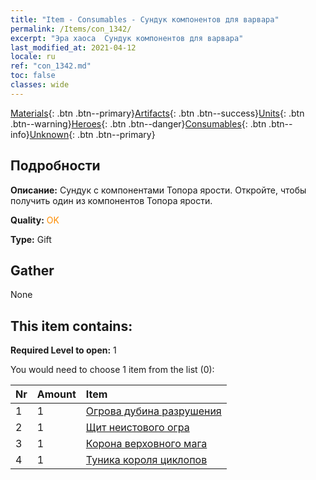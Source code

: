 ```yaml
---
title: "Item - Consumables - Сундук компонентов для варвара"
permalink: /Items/con_1342/
excerpt: "Эра хаоса  Сундук компонентов для варвара"
last_modified_at: 2021-04-12
locale: ru
ref: "con_1342.md"
toc: false
classes: wide
---
```

 [Materials](/ru/Items/){: .btn .btn--primary}[Artifacts](/ru/Items/Artifacts/){: .btn .btn--success}[Units](/ru/Items/Units/){: .btn .btn--warning}[Heroes](/ru/Items/Heroes/){: .btn .btn--danger}[Consumables](/ru/Items/Consumables/){: .btn .btn--info}[Unknown](/ru/Items/Unknown/){: .btn .btn--primary}

## Подробности
 **Описание:** Сундук с компонентами Топора ярости. Откройте, чтобы получить один из компонентов Топора ярости.

 **Quality:** <span style="color: #FF8C00">OK</span>

 **Type:** Gift

## Gather

  None

## This item contains:

 **Required Level to open:** 1

 You would need to choose 1 item from the list (0):

  | Nr | Amount |     Item    |
  |:---|:-------|:------------|
  | 1 | 1 | [Огрова дубина разрушения](/ru/Items/art_125/) | 
  | 2 | 1 | [Щит неистового огра](/ru/Items/art_126/) | 
  | 3 | 1 | [Корона верховного мага](/ru/Items/art_127/) | 
  | 4 | 1 | [Туника короля циклопов](/ru/Items/art_128/) | 
